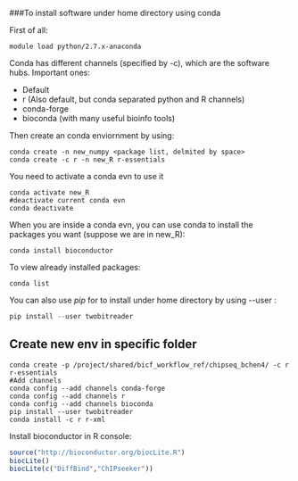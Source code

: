 ###To install software under home directory using conda

First of all:
```shell
module load python/2.7.x-anaconda
```

Conda has different channels (specified by -c), which are the software hubs. Important ones:
* Default
* r (Also default, but conda separated python and R channels)
* conda-forge
* bioconda (with many useful bioinfo tools)

Then create an conda enviornment by using:
```shell
conda create -n new_numpy <package list, delmited by space>
conda create -c r -n new_R r-essentials
```

You need to activate a conda evn to use it
```shell
conda activate new_R
#deactivate current conda evn
conda deactivate
```

When you are inside a conda evn, you can use conda to install the packages you want (suppose we are in new_R):
```shell
conda install bioconductor
```

To view already installed packages:
```shell
conda list
```



You can also use *pip* for to install under home directory by using --user :
```python
pip install --user twobitreader
```


## Create new env in specific folder
```shell
conda create -p /project/shared/bicf_workflow_ref/chipseq_bchen4/ -c r r-essentials
#Add channels
conda config --add channels conda-forge
conda config --add channels r
conda config --add channels bioconda
pip install --user twobitreader
conda install -c r r-xml
```

Install bioconductor in R console:
```R
source("http://bioconductor.org/biocLite.R")
biocLite()
biocLite(c("DiffBind","ChIPseeker"))
```

